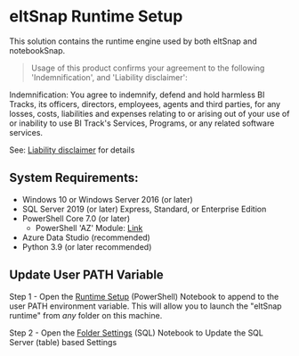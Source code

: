 # eltSnap Runtime Setup

This solution contains the runtime engine used by both eltSnap and notebookSnap.

> Usage of this product confirms your agreement to the following 'Indemnification', and 'Liability disclaimer':

Indemnification: You agree to indemnify, defend and hold harmless BI Tracks, its officers, directors, employees, agents and third parties, for any losses, costs, liabilities and expenses relating to or arising out of your use of or inability to use BI Track's Services, Programs, or any related software services.

See: [Liability disclaimer](liability_disclaimer.md) for details

## System Requirements:
- Windows 10 or Windows Server 2016 (or later)
- SQL Server 2019 (or later) Express, Standard, or Enterprise Edition
- PowerShell Core 7.0 (or later)
    - PowerShell 'AZ' Module: [Link](https://docs.microsoft.com/en-us/powershell/azure/install-az-ps?view=azps-5.9.0)
- Azure Data Studio (recommended)
- Python 3.9 (or later recommended)

## Update User PATH Variable

Step 1 - Open the [Runtime Setup](runtime_setup.ipynb) (PowerShell) Notebook to append to the user PATH environment variable. This will allow you to launch the "eltSnap runtime" from _any_ folder on this machine.

Step 2 - Open the [Folder Settings](folder_settings.ipynb) (SQL) Notebook to Update the SQL Server (table) based Settings